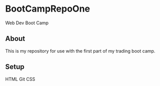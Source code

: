 # BootCampRepoOne
Web Dev Boot Camp

## About
This is my repository for use with the first part of my trading boot camp.

## Setup
HTML Git CSS